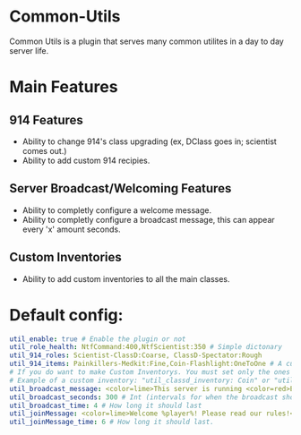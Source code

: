 # Common-Utils
Common Utils is a plugin that serves many common utilites in a day to day server life.

# Main Features
## 914 Features
- Ability to change 914's class upgrading (ex, DClass goes in; scientist comes out.)
- Ability to add custom 914 recipies.
## Server Broadcast/Welcoming Features
- Ability to completly configure a welcome message.
- Ability to completly configure a broadcast message, this can appear every 'x' amount seconds.
## Custom Inventories
- Ability to add custom inventories to all the main classes.

# Default config:
```yaml
util_enable: true # Enable the plugin or not
util_role_health: NtfCommand:400,NtfScientist:350 # Simple dictonary
util_914_roles: Scientist-ClassD:Coarse, ClassD-Spectator:Rough
util_914_items: Painkillers-Medkit:Fine,Coin-Flashlight:OneToOne # A custom dictonary with a second value.
# If you do want to make Custom Inventorys. You must set only the ones you want!
# Example of a custom inventory: "util_classd_inventory: Coin" or "util_ntfcadet_inventory: Adrenaline,Ammo556,Flashlight,GrenadeFlash,KeycardGuard,GunMP7"
util_broadcast_message: <color=lime>This server is running <color=red>EXILED-CommonUtils</color>, enjoy playing!</color> # String
util_broadcast_seconds: 300 # Int (intervals for when the broadcast should go off)
util_broadcast_time: 4 # How long it should last
util_joinMessage: <color=lime>Welcome %player%! Please read our rules!</color> # String
util_joinMessage_time: 6 # How long it should last.
```

